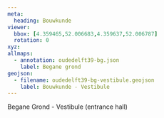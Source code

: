 ```yaml
---
meta:
  heading: Bouwkunde
viewer:
  bbox: [4.359465,52.006683,4.359637,52.006787]
  rotation: 0
xyz:
allmaps:
  - annotation: oudedelft39-bg.json
    label: Begane grond
geojson:
  - filename: oudedelft39-bg-vestibule.geojson
    label: Bouwkunde - Vestibule
---
```

Begane Grond - Vestibule (entrance hall)